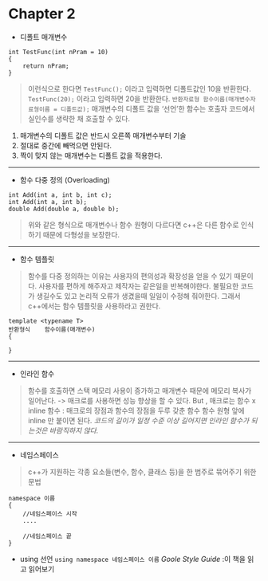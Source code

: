 # Chapter 2
*  디폴트 매개변수
```
int TestFunc(int nPram = 10)
{
	return nPram;
}
```
> 이런식으로 한다면
`TestFunc();`
> 이라고 입력하면 디폴트값인 10을 반환한다.
`TestFunc(20);`
> 이라고 입력하면 20을 반환한다.
 `반환자료형	함수이름(매개변수자료형이름 = 디폴트값);`
> 매개변수의 디폴트 값을 ‘선언’한 함수는 호출자 코드에서 실인수를 생략한 채 호출할 수 있다.
1. 매개변수의 디폴트 값은 반드시 오른쪽 매개변수부터 기술
2. 절대로 중간에 빼먹으면 안된다.
3. 짝이 맞지 않는 매개변수는 디폴트 값을 적용한다.
---
* 함수 다중 정의 (Overloading)
```
int Add(int a, int b, int c);
int Add(int a, int b);
double Add(double a, double b);
```
> 위와 같은 형식으로
> 매개변수나 함수 원형이 다르다면 c++은 다른 함수로 인식하기 때문에 다형성을 보장한다.
---
* 함수 템플릿
> 함수를 다중 정의하는 이유는 사용자의 편의성과 확장성을 얻을 수 있기 때문이다.
> 사용자를 편하게 해주자고 제작자는 같은일을 반복해야한다.
> 불필요한 코드가 생길수도 있고 논리적 오류가 생겼을때 일일이 수정해 줘야한다.
> 그래서 c++에서는 함수 템플릿을 사용하라고 권한다.
```
template <typename T>
반환형식    함수이름(매개변수)
{

}
```
---
* 인라인 함수
> 함수를 호출하면 스택 메모리 사용이 증가하고 매개변수 때문에 메모리 복사가 일어난다. -> 매크로를 사용하면 성능 향상을 할 수 있다.
> But , 매크로는 함수 x
> inline 함수 : 매크로의 장점과 함수의 장점을 두루 갖춘 함수
> 함수 원형 앞에 inline 만 붙이면 된다.
> *코드의 길이가 일정 수준 이상 길어지면 인라인 함수가 되는것은 바람직하지 않다.*
---
* 네임스페이스
> c++가 지원하는 각종 요소들(변수, 함수, 클래스 등)을 한 범주로 묶어주기 위한 문법
```
namespace 이름
{
	//네임스페이스 시작
	....

	//네임스페이스 끝
}
```
* using 선언
`using namespace 네임스페이스 이름`
*Goole Style Guide* :이 책을 읽고 읽어보기
